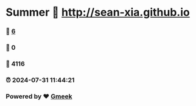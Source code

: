 # Summer :link: http://sean-xia.github.io 
### :page_facing_up: [6](http://sean-xia.github.io/tag.html) 
### :speech_balloon: 0 
### :hibiscus: 4116 
### :alarm_clock: 2024-07-31 11:44:21 
### Powered by :heart: [Gmeek](https://github.com/Meekdai/Gmeek)
